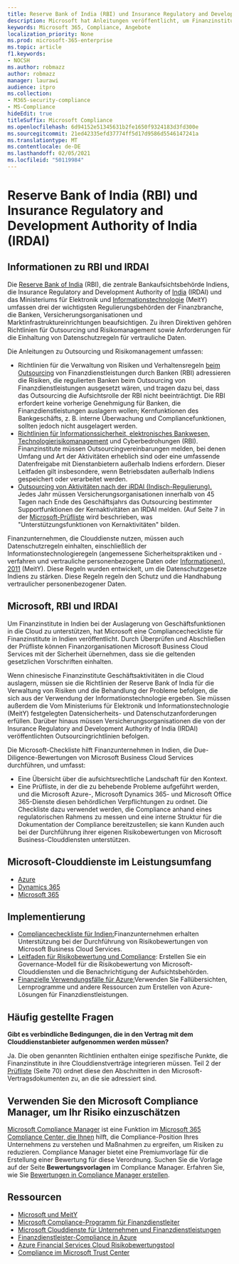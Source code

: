 ```yaml
---
title: Reserve Bank of India (RBI) und Insurance Regulatory and Development Authority of India (IRDAI)
description: Microsoft hat Anleitungen veröffentlicht, um Finanzinstituten in Indien bei der Einführung der Cloud zu helfen.
keywords: Microsoft 365, Compliance, Angebote
localization_priority: None
ms.prod: microsoft-365-enterprise
ms.topic: article
f1.keywords:
- NOCSH
ms.author: robmazz
author: robmazz
manager: laurawi
audience: itpro
ms.collection:
- M365-security-compliance
- MS-Compliance
hideEdit: true
titleSuffix: Microsoft Compliance
ms.openlocfilehash: 6d94152e51345631b2fe1650f9324183d3fd300e
ms.sourcegitcommit: 21ed42335efd37774ff5d17d9586d5546147241a
ms.translationtype: MT
ms.contentlocale: de-DE
ms.lasthandoff: 02/05/2021
ms.locfileid: "50119984"
---
```

# <a name="reserve-bank-of-india-rbi-and-insurance-regulatory-and-development-authority-of-india-irdai"></a>Reserve Bank of India (RBI) und Insurance Regulatory and Development Authority of India (IRDAI)

## <a name="about-rbi-and-irdai"></a>Informationen zu RBI und IRDAI

Die [Reserve Bank of India](https://www.rbi.org.in/) (RBI), die zentrale Bankaufsichtsbehörde Indiens, die Insurance Regulatory and Development Authority of [India](https://www.irdai.gov.in/Defaulthome.aspx?page=H1) (IRDAI) und das Ministeriums für Elektronik und [Informationstechnologie](https://meity.gov.in/content/information-technology-act) (MeitY) umfassen drei der wichtigsten Regulierungsbehörden der Finanzbranche, die Banken, Versicherungsorganisationen und Marktinfrastruktureinrichtungen beaufsichtigen. Zu ihren Direktiven gehören Richtlinien für Outsourcing und Risikomanagement sowie Anforderungen für die Einhaltung von Datenschutzregeln für vertrauliche Daten.

Die Anleitungen zu Outsourcing und Risikomanagement umfassen:

- Richtlinien für die Verwaltung von Risiken und Verhaltensregeln [beim Outsourcing](https://rbidocs.rbi.org.in/rdocs/notification/PDFs/73713.pdf) von Finanzdienstleistungen durch Banken (RBI) adressieren die Risiken, die regulierten Banken beim Outsourcing von Finanzdienstleistungen ausgesetzt wären, und tragen dazu bei, dass das Outsourcing die Aufsichtsrolle der RBI nicht beeinträchtigt. Die RBI erfordert keine vorherige Genehmigung für Banken, die Finanzdienstleistungen auslagern wollen; Kernfunktionen des Bankgeschäfts, z. B. interne Überwachung und Compliancefunktionen, sollten jedoch nicht ausgelagert werden.
- [Richtlinien für Informationssicherheit, elektronisches Bankwesen, Technologierisikomanagement](https://rbidocs.rbi.org.in/rdocs/content/PDFs/GBS300411F.pdf) und Cyberbedrohungen (RBI). Finanzinstitute müssen Outsourcingvereinbarungen melden, bei denen Umfang und Art der Aktivitäten erheblich sind oder eine umfassende Datenfreigabe mit Dienstanbietern außerhalb Indiens erfordern. Dieser Leitfaden gilt insbesondere, wenn Betriebsdaten außerhalb Indiens gespeichert oder verarbeitet werden.
- [Outsourcing von Aktivitäten nach der iRDAI (Indisch-Regulierung).](https://www.irdai.gov.in/ADMINCMS/cms/frmGeneral_Layout.aspx?page=PageNo3149&flag=1) Jedes Jahr müssen Versicherungsorganisationen innerhalb von 45 Tagen nach Ende des Geschäftsjahrs das Outsourcing bestimmter Supportfunktionen der Kernaktivitäten an IRDAI melden. (Auf Seite 7 in der [Microsoft-Prüfliste](https://servicetrust.microsoft.com/Documents/TrustDocuments?command=Download&downloadType=Document&downloadId=26f4af15-2771-4cd4-a7c7-9328149f9453&docTab=6d000410-c9e9-11e7-9a91-892aae8839ad_Compliance_Guides) wird beschrieben, was "Unterstützungsfunktionen von Kernaktivitäten" bilden.

Finanzunternehmen, die Clouddienste nutzen, müssen auch Datenschutzregeln einhalten, einschließlich der Informationstechnologieregeln (angemessene Sicherheitspraktiken und -verfahren und vertrauliche personenbezogene Daten oder [Informationen), 2011](https://meity.gov.in/sites/upload_files/dit/files/GSR313E_10511\(1\).pdf) (MeitY). Diese Regeln wurden entwickelt, um die Datenschutzgesetze Indiens zu stärken. Diese Regeln regeln den Schutz und die Handhabung vertraulicher personenbezogener Daten.

## <a name="microsoft-rbi-and-irdai"></a>Microsoft, RBI und IRDAI

Um Finanzinstitute in Indien bei der Auslagerung von Geschäftsfunktionen in die Cloud zu unterstützen, hat Microsoft eine Compliancecheckliste für Finanzinstitute in Indien veröffentlicht. Durch Überprüfen und [](https://servicetrust.microsoft.com/Documents/TrustDocuments?command=Download&downloadType=Document&downloadId=26f4af15-2771-4cd4-a7c7-9328149f9453&docTab=6d000410-c9e9-11e7-9a91-892aae8839ad_Compliance_Guides)Abschließen der Prüfliste können Finanzorganisationen Microsoft Business Cloud Services mit der Sicherheit übernehmen, dass sie die geltenden gesetzlichen Vorschriften einhalten.

Wenn chinesische Finanzinstitute Geschäftsaktivitäten in die Cloud auslagern, müssen sie die Richtlinien der Reserve Bank of India für die Verwaltung von Risiken und die Behandlung der Probleme befolgen, die sich aus der Verwendung der Informationstechnologie ergeben. Sie müssen außerdem die Vom Ministeriums für Elektronik und Informationstechnologie (MeitY) festgelegten Datensicherheits- und Datenschutzanforderungen erfüllen. Darüber hinaus müssen Versicherungsorganisationen die von der Insurance Regulatory and Development Authority of India (IRDAI) veröffentlichten Outsourcingrichtlinien befolgen.

Die Microsoft-Checkliste hilft Finanzunternehmen in Indien, die Due-Diligence-Bewertungen von Microsoft Business Cloud Services durchführen, und umfasst:

- Eine Übersicht über die aufsichtsrechtliche Landschaft für den Kontext.
- Eine Prüfliste, in der die zu behebende Probleme aufgeführt werden, und die Microsoft Azure-, Microsoft Dynamics 365- und Microsoft Office 365-Dienste diesen behördlichen Verpflichtungen zu ordnet. Die Checkliste dazu verwendet werden, die Compliance anhand eines regulatorischen Rahmens zu messen und eine interne Struktur für die Dokumentation der Compliance bereitzustellen; sie kann Kunden auch bei der Durchführung ihrer eigenen Risikobewertungen von Microsoft Business-Clouddiensten unterstützen.

## <a name="microsoft-in-scope-cloud-services"></a>Microsoft-Clouddienste im Leistungsumfang

- [Azure](https://gallery.technet.microsoft.com/Overview-of-Azure-c1be3942)
- [Dynamics 365](https://download.microsoft.com/download/E/1/9/E1977163-7A86-4812-AC18-C03ADC958AAF/Microsoft_Dynamics_365_Cloud_Service_Compliance_Datasheet.pdf)
- [Microsoft 365](https://servicetrust.microsoft.com/ViewPage/TrustDocuments?command=Download&downloadType=Document&downloadId=9f756cce-b15d-45a9-94d7-6a583dee4401&docTab=6d000410-c9e9-11e7-9a91-892aae8839ad_Compliance_Guides)

## <a name="how-to-implement"></a>Implementierung

- [Compliancecheckliste für Indien:](https://servicetrust.microsoft.com/Documents/TrustDocuments?command=Download&downloadType=Document&downloadId=26f4af15-2771-4cd4-a7c7-9328149f9453&docTab=6d000410-c9e9-11e7-9a91-892aae8839ad_Compliance_Guides)Finanzunternehmen erhalten Unterstützung bei der Durchführung von Risikobewertungen von Microsoft Business Cloud Services.
- [Leitfaden für Risikobewertung und Compliance](https://servicetrust.microsoft.com/ViewPage/TrustDocuments?command=Download&downloadType=Document&downloadId=edee9b14-3661-4a16-ba83-c35caf672bd7&docTab=6d000410-c9e9-11e7-9a91-892aae8839ad_FAQ_and_White_Papers): Erstellen Sie ein Governance-Modell für die Risikobewertung von Microsoft-Clouddiensten und die Benachrichtigung der Aufsichtsbehörden.
- [Finanzielle Verwendungsfälle für Azure:](/azure/industry/financial/)Verwenden Sie Fallübersichten, Lernprogramme und andere Ressourcen zum Erstellen von Azure-Lösungen für Finanzdienstleistungen.

## <a name="frequently-asked-questions"></a>Häufig gestellte Fragen

**Gibt es verbindliche Bedingungen, die in den Vertrag mit dem Clouddienstanbieter aufgenommen werden müssen?**

Ja. Die oben genannten Richtlinien enthalten einige spezifische Punkte, die Finanzinstitute in ihre Clouddienstverträge integrieren müssen. Teil 2 der [Prüfliste](https://servicetrust.microsoft.com/Documents/TrustDocuments?command=Download&downloadType=Document&downloadId=26f4af15-2771-4cd4-a7c7-9328149f9453&docTab=6d000410-c9e9-11e7-9a91-892aae8839ad_Compliance_Guides) (Seite 70) ordnet diese den Abschnitten in den Microsoft-Vertragsdokumenten zu, an die sie adressiert sind.

## <a name="use-microsoft-compliance-manager-to-assess-your-risk"></a>Verwenden Sie den Microsoft Compliance Manager, um Ihr Risiko einzuschätzen

[Microsoft Compliance Manager](/microsoft-365/compliance/compliance-manager) ist eine Funktion im [Microsoft 365 Compliance Center, die Ihnen](/microsoft-365/compliance/microsoft-365-compliance-center) hilft, die Compliance-Position Ihres Unternehmens zu verstehen und Maßnahmen zu ergreifen, um Risiken zu reduzieren. Compliance Manager bietet eine Premiumvorlage für die Erstellung einer Bewertung für diese Verordnung. Suchen Sie die Vorlage auf der Seite **Bewertungsvorlagen** im Compliance Manager. Erfahren Sie, wie Sie [Bewertungen in Compliance Manager erstellen](/microsoft-365/compliance/compliance-manager-assessments).

## <a name="resources"></a>Ressourcen

- [Microsoft und MeitY](offering-meity-india.md)
- [Microsoft Compliance-Programm für Finanzdienstleiter](https://download.microsoft.com/download/6/4/7/64707E3E-6D3E-45D0-8207-A0EA3201B4A6/Microsoft%20Cloud%20-%20Financial%20Services%20Compliance%20Program%20\(Print\).pdf)
- [Microsoft Clouddienste für Unternehmen und Finanzdienstleistungen](https://www.microsoft.com/trustcenter/cloudservices/financialservices)
- [Finanzdienstleister-Compliance in Azure](https://azure.microsoft.com/resources/videos/azurecon-2015-financial-services-compliance-in-azure/)
- [Azure Financial Services Cloud Risikobewertungstool](https://servicetrust.microsoft.com/ViewPage/FFIECBlueprint?command=Download&downloadType=Document&downloadId=079a1973-711a-428f-9312-9ddd290cff7b&docTab=c726d5c0-2d1e-11e8-a485-57140ec19669_PaaS)
- [Compliance im Microsoft Trust Center](https://www.microsoft.com/trust-center/compliance/compliance-overview)
